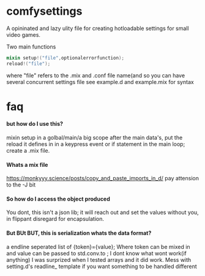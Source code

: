 # comfysettings

A opininated and lazy ulity file for creating hotloadable settings for small video games.

Two main functions
```d
mixin setup!("file",optionalerrorfunction);
reload!("file");
```
where "file" refers to the .mix and .conf file name(and so you can have several concurrent settings file
see example.d and example.mix for syntax

# faq

#### but how do I use this?

mixin setup in a golbal/main/a big scope after the main data's, put the reload it defines in in a keypress event or if statement in the main loop; create a .mix file.

#### Whats a mix file

https://monkyyy.science/posts/copy_and_paste_imports_in_d/ pay attension to the -J bit

#### So how do I access the object produced

You dont, this isn't a json lib; it will reach out and set the values without you, in flippant disregard for encapsulation.

#### But BUt BUT, this is serialization whats the data format?

a endline seperated list of {token}={value};
Where token can be mixed in and value can be passed to std.conv.to ; I dont know what wont work(if anything) I was surprized when I tested arrays and it did work. Mess with setting.d's readline_ template if you want something to be handled different